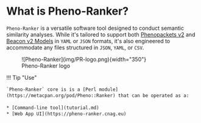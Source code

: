 # What is Pheno-Ranker?

`Pheno-Ranker` is a versatile software tool designed to conduct semantic similarity analyses. While it's tailored to support both [Phenopackets v2](pxf.md) and [Beacon v2 Models](bff.md) in `YAML` or `JSON` formats, it's also engineered to accommodate any files structured in `JSON`, `YAML`, or `CSV`.

<figure markdown>
 ![Pheno-Ranker](img/PR-logo.png){width="350"}
 <figcaption>Pheno-Ranker logo</figcaption>
</figure>

!!! Tip "Use"

    `Pheno-Ranker` core is is a [Perl module](https://metacpan.org/pod/Pheno::Ranker) that can be operated as a:

    * [Command-line tool](tutorial.md)
    * [Web App UI](https://pheno-ranker.cnag.eu)
